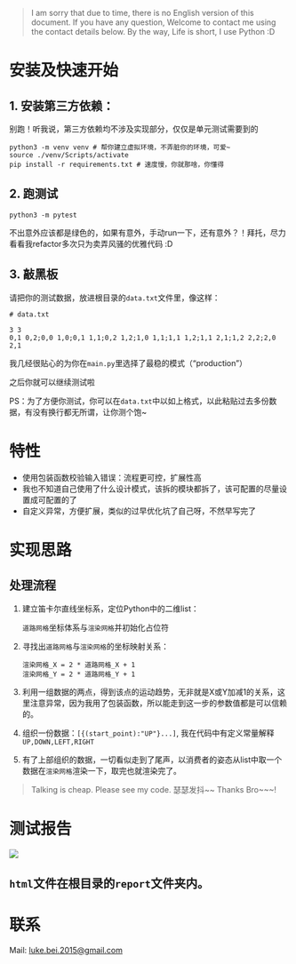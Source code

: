 > I am sorry that due to time, there is no English version of this document. If you have any question, Welcome to contact me using the contact details below. By the way, Life is short, I use Python  :D



# 安装及快速开始

## 1. 安装第三方依赖：

别跑！听我说，第三方依赖均不涉及实现部分，仅仅是单元测试需要到的

```shell
python3 -m venv venv # 帮你建立虚拟环境，不弄脏你的环境，可爱~
source ./venv/Scripts/activate
pip install -r requirements.txt # 速度慢，你就那啥，你懂得
```


## 2. 跑测试

```shell
python3 -m pytest
```

不出意外应该都是绿色的，如果有意外，手动run一下，还有意外？！拜托，尽力看看我refactor多次只为卖弄风骚的优雅代码 :D

## 3. 敲黑板

请把你的测试数据，放进根目录的`data.txt`文件里，像这样：

```
# data.txt

3 3 
0,1 0,2;0,0 1,0;0,1 1,1;0,2 1,2;1,0 1,1;1,1 1,2;1,1 2,1;1,2 2,2;2,0 2,1
```

我几经很贴心的为你在`main.py`里选择了最稳的模式（“production”）

之后你就可以继续测试啦

PS：为了方便你测试，你可以在`data.txt`中以如上格式，以此粘贴过去多份数据，有没有换行都无所谓，让你测个饱~


# 特性

- 使用包装函数校验输入错误：流程更可控，扩展性高
- 我也不知道自己使用了什么设计模式，该拆的模块都拆了，该可配置的尽量设置成可配置的了
- 自定义异常，方便扩展，类似的过早优化坑了自己呀，不然早写完了

# 实现思路

## 处理流程

1. 建立笛卡尔直线坐标系，定位Python中的二维list：
    
    `道路网格`坐标体系与`渲染网格`并初始化占位符

2. 寻找出`道路网格`与`渲染网格`的坐标映射关系：

    ```
    渲染网格_X = 2 * 道路网格_X + 1
    渲染网格_Y = 2 * 道路网格_Y + 1
    ```
3. 利用一组数据的两点，得到该点的运动趋势，无非就是X或Y加减1的关系，这里注意异常，因为我用了包装函数，所以能走到这一步的参数值都是可以信赖的。

4. 组织一份数据：`[{(start_point):"UP"}...]`, 我在代码中有定义常量解释`UP,DOWN,LEFT,RIGHT`

5. 有了上部组织的数据，一切看似走到了尾声，以消费者的姿态从list中取一个数据在`渲染网格`渲染一下，取完也就渲染完了。
> Talking is cheap. Please see my code. 瑟瑟发抖~~ Thanks Bro~~~!


# 测试报告

![](https://ws1.sinaimg.cn/large/641eb5d8ly1ftrmlz92y2j212w0dldgz.jpg)

`html`文件在根目录的`report`文件夹内。
---

# 联系

Mail: luke.bei.2015@gmail.com

